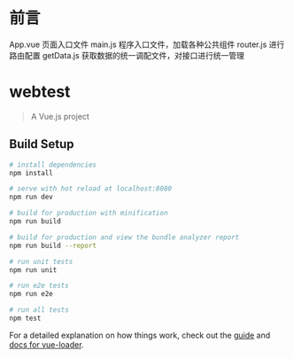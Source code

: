# 前言
App.vue 页面入口文件
main.js 程序入口文件，加载各种公共组件
router.js 进行路由配置
getData.js 获取数据的统一调配文件，对接口进行统一管理

# webtest

> A Vue.js project

## Build Setup

``` bash
# install dependencies
npm install

# serve with hot reload at localhost:8080
npm run dev

# build for production with minification
npm run build

# build for production and view the bundle analyzer report
npm run build --report

# run unit tests
npm run unit

# run e2e tests
npm run e2e

# run all tests
npm test
```

For a detailed explanation on how things work, check out the [guide](http://vuejs-templates.github.io/webpack/) and [docs for vue-loader](http://vuejs.github.io/vue-loader).
